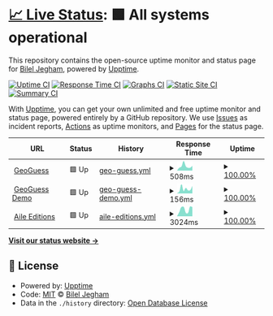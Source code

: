 # [📈 Live Status](https://BilelJegham.github.io/status): <!--live status--> **🟩 All systems operational**

This repository contains the open-source uptime monitor and status page for [Bilel Jegham](https://BilelJegham.github.io/status), powered by [Upptime](https://github.com/upptime/upptime).

[![Uptime CI](https://github.com/BilelJegham/status/workflows/Uptime%20CI/badge.svg)](https://github.com/BilelJegham/status/actions?query=workflow%3A%22Uptime+CI%22)
[![Response Time CI](https://github.com/BilelJegham/status/workflows/Response%20Time%20CI/badge.svg)](https://github.com/BilelJegham/status/actions?query=workflow%3A%22Response+Time+CI%22)
[![Graphs CI](https://github.com/BilelJegham/status/workflows/Graphs%20CI/badge.svg)](https://github.com/BilelJegham/status/actions?query=workflow%3A%22Graphs+CI%22)
[![Static Site CI](https://github.com/BilelJegham/status/workflows/Static%20Site%20CI/badge.svg)](https://github.com/BilelJegham/status/actions?query=workflow%3A%22Static+Site+CI%22)
[![Summary CI](https://github.com/BilelJegham/status/workflows/Summary%20CI/badge.svg)](https://github.com/BilelJegham/status/actions?query=workflow%3A%22Summary+CI%22)

With [Upptime](https://upptime.js.org), you can get your own unlimited and free uptime monitor and status page, powered entirely by a GitHub repository. We use [Issues](https://github.com/BilelJegham/status/issues) as incident reports, [Actions](https://github.com/BilelJegham/status/actions) as uptime monitors, and [Pages](https://BilelJegham.github.io/status) for the status page.

<!--start: status pages-->
<!-- This summary is generated by Upptime (https://github.com/upptime/upptime) -->
<!-- Do not edit this manually, your changes will be overwritten -->
<!-- prettier-ignore -->
| URL | Status | History | Response Time | Uptime |
| --- | ------ | ------- | ------------- | ------ |
| <img alt="" src="https://favicons.githubusercontent.com/geoguess.games" height="13"> [GeoGuess](https://geoguess.games/) | 🟩 Up | [geo-guess.yml](https://github.com/BilelJegham/status/commits/HEAD/history/geo-guess.yml) | <details><summary><img alt="Response time graph" src="./graphs/geo-guess/response-time-week.png" height="20"> 508ms</summary><br><a href="https://BilelJegham.github.io/status/history/geo-guess"><img alt="Response time 431" src="https://img.shields.io/endpoint?url=https%3A%2F%2Fraw.githubusercontent.com%2FBilelJegham%2Fstatus%2FHEAD%2Fapi%2Fgeo-guess%2Fresponse-time.json"></a><br><a href="https://BilelJegham.github.io/status/history/geo-guess"><img alt="24-hour response time 539" src="https://img.shields.io/endpoint?url=https%3A%2F%2Fraw.githubusercontent.com%2FBilelJegham%2Fstatus%2FHEAD%2Fapi%2Fgeo-guess%2Fresponse-time-day.json"></a><br><a href="https://BilelJegham.github.io/status/history/geo-guess"><img alt="7-day response time 508" src="https://img.shields.io/endpoint?url=https%3A%2F%2Fraw.githubusercontent.com%2FBilelJegham%2Fstatus%2FHEAD%2Fapi%2Fgeo-guess%2Fresponse-time-week.json"></a><br><a href="https://BilelJegham.github.io/status/history/geo-guess"><img alt="30-day response time 431" src="https://img.shields.io/endpoint?url=https%3A%2F%2Fraw.githubusercontent.com%2FBilelJegham%2Fstatus%2FHEAD%2Fapi%2Fgeo-guess%2Fresponse-time-month.json"></a><br><a href="https://BilelJegham.github.io/status/history/geo-guess"><img alt="1-year response time 431" src="https://img.shields.io/endpoint?url=https%3A%2F%2Fraw.githubusercontent.com%2FBilelJegham%2Fstatus%2FHEAD%2Fapi%2Fgeo-guess%2Fresponse-time-year.json"></a></details> | <details><summary><a href="https://BilelJegham.github.io/status/history/geo-guess">100.00%</a></summary><a href="https://BilelJegham.github.io/status/history/geo-guess"><img alt="All-time uptime 100.00%" src="https://img.shields.io/endpoint?url=https%3A%2F%2Fraw.githubusercontent.com%2FBilelJegham%2Fstatus%2FHEAD%2Fapi%2Fgeo-guess%2Fuptime.json"></a><br><a href="https://BilelJegham.github.io/status/history/geo-guess"><img alt="24-hour uptime 100.00%" src="https://img.shields.io/endpoint?url=https%3A%2F%2Fraw.githubusercontent.com%2FBilelJegham%2Fstatus%2FHEAD%2Fapi%2Fgeo-guess%2Fuptime-day.json"></a><br><a href="https://BilelJegham.github.io/status/history/geo-guess"><img alt="7-day uptime 100.00%" src="https://img.shields.io/endpoint?url=https%3A%2F%2Fraw.githubusercontent.com%2FBilelJegham%2Fstatus%2FHEAD%2Fapi%2Fgeo-guess%2Fuptime-week.json"></a><br><a href="https://BilelJegham.github.io/status/history/geo-guess"><img alt="30-day uptime 100.00%" src="https://img.shields.io/endpoint?url=https%3A%2F%2Fraw.githubusercontent.com%2FBilelJegham%2Fstatus%2FHEAD%2Fapi%2Fgeo-guess%2Fuptime-month.json"></a><br><a href="https://BilelJegham.github.io/status/history/geo-guess"><img alt="1-year uptime 100.00%" src="https://img.shields.io/endpoint?url=https%3A%2F%2Fraw.githubusercontent.com%2FBilelJegham%2Fstatus%2FHEAD%2Fapi%2Fgeo-guess%2Fuptime-year.json"></a></details>
| <img alt="" src="https://favicons.githubusercontent.com/demo.geoguess.games" height="13"> [GeoGuess Demo](https://demo.geoguess.games/) | 🟩 Up | [geo-guess-demo.yml](https://github.com/BilelJegham/status/commits/HEAD/history/geo-guess-demo.yml) | <details><summary><img alt="Response time graph" src="./graphs/geo-guess-demo/response-time-week.png" height="20"> 156ms</summary><br><a href="https://BilelJegham.github.io/status/history/geo-guess-demo"><img alt="Response time 231" src="https://img.shields.io/endpoint?url=https%3A%2F%2Fraw.githubusercontent.com%2FBilelJegham%2Fstatus%2FHEAD%2Fapi%2Fgeo-guess-demo%2Fresponse-time.json"></a><br><a href="https://BilelJegham.github.io/status/history/geo-guess-demo"><img alt="24-hour response time 250" src="https://img.shields.io/endpoint?url=https%3A%2F%2Fraw.githubusercontent.com%2FBilelJegham%2Fstatus%2FHEAD%2Fapi%2Fgeo-guess-demo%2Fresponse-time-day.json"></a><br><a href="https://BilelJegham.github.io/status/history/geo-guess-demo"><img alt="7-day response time 156" src="https://img.shields.io/endpoint?url=https%3A%2F%2Fraw.githubusercontent.com%2FBilelJegham%2Fstatus%2FHEAD%2Fapi%2Fgeo-guess-demo%2Fresponse-time-week.json"></a><br><a href="https://BilelJegham.github.io/status/history/geo-guess-demo"><img alt="30-day response time 231" src="https://img.shields.io/endpoint?url=https%3A%2F%2Fraw.githubusercontent.com%2FBilelJegham%2Fstatus%2FHEAD%2Fapi%2Fgeo-guess-demo%2Fresponse-time-month.json"></a><br><a href="https://BilelJegham.github.io/status/history/geo-guess-demo"><img alt="1-year response time 231" src="https://img.shields.io/endpoint?url=https%3A%2F%2Fraw.githubusercontent.com%2FBilelJegham%2Fstatus%2FHEAD%2Fapi%2Fgeo-guess-demo%2Fresponse-time-year.json"></a></details> | <details><summary><a href="https://BilelJegham.github.io/status/history/geo-guess-demo">100.00%</a></summary><a href="https://BilelJegham.github.io/status/history/geo-guess-demo"><img alt="All-time uptime 100.00%" src="https://img.shields.io/endpoint?url=https%3A%2F%2Fraw.githubusercontent.com%2FBilelJegham%2Fstatus%2FHEAD%2Fapi%2Fgeo-guess-demo%2Fuptime.json"></a><br><a href="https://BilelJegham.github.io/status/history/geo-guess-demo"><img alt="24-hour uptime 100.00%" src="https://img.shields.io/endpoint?url=https%3A%2F%2Fraw.githubusercontent.com%2FBilelJegham%2Fstatus%2FHEAD%2Fapi%2Fgeo-guess-demo%2Fuptime-day.json"></a><br><a href="https://BilelJegham.github.io/status/history/geo-guess-demo"><img alt="7-day uptime 100.00%" src="https://img.shields.io/endpoint?url=https%3A%2F%2Fraw.githubusercontent.com%2FBilelJegham%2Fstatus%2FHEAD%2Fapi%2Fgeo-guess-demo%2Fuptime-week.json"></a><br><a href="https://BilelJegham.github.io/status/history/geo-guess-demo"><img alt="30-day uptime 100.00%" src="https://img.shields.io/endpoint?url=https%3A%2F%2Fraw.githubusercontent.com%2FBilelJegham%2Fstatus%2FHEAD%2Fapi%2Fgeo-guess-demo%2Fuptime-month.json"></a><br><a href="https://BilelJegham.github.io/status/history/geo-guess-demo"><img alt="1-year uptime 100.00%" src="https://img.shields.io/endpoint?url=https%3A%2F%2Fraw.githubusercontent.com%2FBilelJegham%2Fstatus%2FHEAD%2Fapi%2Fgeo-guess-demo%2Fuptime-year.json"></a></details>
| <img alt="" src="https://favicons.githubusercontent.com/www.aile-editions.com" height="13"> [Aile Editions](https://www.aile-editions.com/) | 🟩 Up | [aile-editions.yml](https://github.com/BilelJegham/status/commits/HEAD/history/aile-editions.yml) | <details><summary><img alt="Response time graph" src="./graphs/aile-editions/response-time-week.png" height="20"> 3024ms</summary><br><a href="https://BilelJegham.github.io/status/history/aile-editions"><img alt="Response time 3978" src="https://img.shields.io/endpoint?url=https%3A%2F%2Fraw.githubusercontent.com%2FBilelJegham%2Fstatus%2FHEAD%2Fapi%2Faile-editions%2Fresponse-time.json"></a><br><a href="https://BilelJegham.github.io/status/history/aile-editions"><img alt="24-hour response time 4061" src="https://img.shields.io/endpoint?url=https%3A%2F%2Fraw.githubusercontent.com%2FBilelJegham%2Fstatus%2FHEAD%2Fapi%2Faile-editions%2Fresponse-time-day.json"></a><br><a href="https://BilelJegham.github.io/status/history/aile-editions"><img alt="7-day response time 3024" src="https://img.shields.io/endpoint?url=https%3A%2F%2Fraw.githubusercontent.com%2FBilelJegham%2Fstatus%2FHEAD%2Fapi%2Faile-editions%2Fresponse-time-week.json"></a><br><a href="https://BilelJegham.github.io/status/history/aile-editions"><img alt="30-day response time 3978" src="https://img.shields.io/endpoint?url=https%3A%2F%2Fraw.githubusercontent.com%2FBilelJegham%2Fstatus%2FHEAD%2Fapi%2Faile-editions%2Fresponse-time-month.json"></a><br><a href="https://BilelJegham.github.io/status/history/aile-editions"><img alt="1-year response time 3978" src="https://img.shields.io/endpoint?url=https%3A%2F%2Fraw.githubusercontent.com%2FBilelJegham%2Fstatus%2FHEAD%2Fapi%2Faile-editions%2Fresponse-time-year.json"></a></details> | <details><summary><a href="https://BilelJegham.github.io/status/history/aile-editions">100.00%</a></summary><a href="https://BilelJegham.github.io/status/history/aile-editions"><img alt="All-time uptime 99.90%" src="https://img.shields.io/endpoint?url=https%3A%2F%2Fraw.githubusercontent.com%2FBilelJegham%2Fstatus%2FHEAD%2Fapi%2Faile-editions%2Fuptime.json"></a><br><a href="https://BilelJegham.github.io/status/history/aile-editions"><img alt="24-hour uptime 100.00%" src="https://img.shields.io/endpoint?url=https%3A%2F%2Fraw.githubusercontent.com%2FBilelJegham%2Fstatus%2FHEAD%2Fapi%2Faile-editions%2Fuptime-day.json"></a><br><a href="https://BilelJegham.github.io/status/history/aile-editions"><img alt="7-day uptime 100.00%" src="https://img.shields.io/endpoint?url=https%3A%2F%2Fraw.githubusercontent.com%2FBilelJegham%2Fstatus%2FHEAD%2Fapi%2Faile-editions%2Fuptime-week.json"></a><br><a href="https://BilelJegham.github.io/status/history/aile-editions"><img alt="30-day uptime 99.90%" src="https://img.shields.io/endpoint?url=https%3A%2F%2Fraw.githubusercontent.com%2FBilelJegham%2Fstatus%2FHEAD%2Fapi%2Faile-editions%2Fuptime-month.json"></a><br><a href="https://BilelJegham.github.io/status/history/aile-editions"><img alt="1-year uptime 99.90%" src="https://img.shields.io/endpoint?url=https%3A%2F%2Fraw.githubusercontent.com%2FBilelJegham%2Fstatus%2FHEAD%2Fapi%2Faile-editions%2Fuptime-year.json"></a></details>

<!--end: status pages-->

[**Visit our status website →**](https://BilelJegham.github.io/status)

## 📄 License

- Powered by: [Upptime](https://github.com/upptime/upptime)
- Code: [MIT](./LICENSE) © [Bilel Jegham](https://BilelJegham.github.io/status)
- Data in the `./history` directory: [Open Database License](https://opendatacommons.org/licenses/odbl/1-0/)
